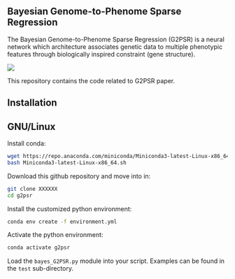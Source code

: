 ## Bayesian Genome-to-Phenome Sparse Regression

The Bayesian Genome-to-Phenome Sparse Regression (G2PSR) is a neural network which architecture associates genetic data to multiple phenotypic features through biologically inspired constraint (gene structure).

<img src="./fig/Fig_architecture.png">

This repository contains the code related to G2PSR paper.

## Installation

## GNU/Linux
Install conda:
```bash
wget https://repo.anaconda.com/miniconda/Miniconda3-latest-Linux-x86_64.sh  
bash Miniconda3-latest-Linux-x86_64.sh
```

Download this github repository and move into in:
```bash
git clone XXXXXX
cd g2psr
```

Install the customized python environment:
```bash
conda env create -f environment.yml
```

Activate the python environment:
```bash
conda activate g2psr
```

Load the `bayes_G2PSR.py` module into your script.
Examples can be found in the `test` sub-directory.
